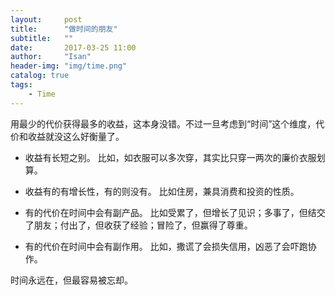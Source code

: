 ```yaml
---
layout:     post
title:      "做时间的朋友"
subtitle:   ""
date:       2017-03-25 11:00
author:     "Isan"
header-img: "img/time.png"
catalog: true
tags:
    - Time
---
```


用最少的代价获得最多的收益，这本身没错。不过一旦考虑到“时间”这个维度，代价和收益就没这么好衡量了。

- 收益有长短之别。
比如，如衣服可以多次穿，其实比只穿一两次的廉价衣服划算。

- 收益有的有增长性，有的则没有。
比如住房，兼具消费和投资的性质。

- 有的代价在时间中会有副产品。
比如受累了，但增长了见识；多事了，但结交了朋友；付出了，但收获了经验；冒险了，但赢得了尊重。

- 有的代价在时间中会有副作用。
比如，撒谎了会损失信用，凶恶了会吓跑协作。


时间永远在，但最容易被忘却。

